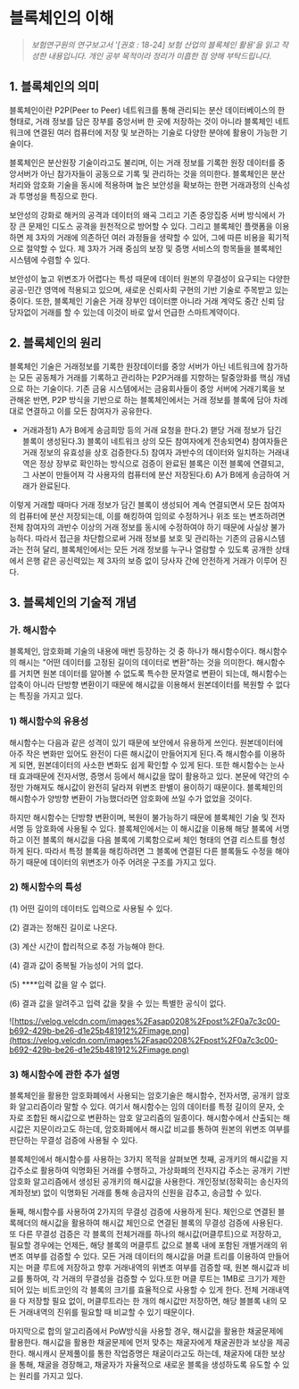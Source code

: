 # 블록체인의 이해

> _보험연구원의 연구보고서 '[권호 : 18-24] 보험 산업의 블록체인 활용'을 읽고 작성한 내용입니다. 개인 공부 목적이라 정리가 미흡한 점 양해 부탁드립니다._

## 1. 블록체인의 의미

블록체인이란 P2P(Peer to Peer) 네트워크를 통해 관리되는 분산 데이터베이스의 한 형태로, 거래 정보를 담은 장부를 중앙서버 한 곳에 저장하는 것이 아니라 블록체인 네트워크에 연결된 여러 컴퓨터에 저장 및 보관하는 기술로 다양한 분야에 활용이 가능한 기술이다.

블록체인은 분산원장 기술이라고도 불리며, 이는 거래 정보를 기록한 원장 데이터를 중앙서버가 아닌 참가자들이 공동으로 기록 및 관리하는 것을 의미한다. 블록체인은 분산처리와 암호화 기술을 동시에 적용하며 높은 보안성을 확보하는 한편 거래과정의 신속성과 투명성을 특징으로 한다.

보안성의 강화로 해커의 공격과 데이터의 왜곡 그리고 기존 중앙집중 서버 방식에서 가장 큰 문제인 디도스 공격을 원천적으로 방어할 수 있다. 그리고 블록체인 플랫폼을 이용하면 제 3자의 거래에 의존하던 여러 과정들을 생략할 수 있어, 그에 따른 비용을 획기적으로 절약할 수 있다. 제 3자가 거래 중심의 보장 및 증명 서비스의 항목들을 블록체인 시스템에 수렴할 수 있다.

보안성이 높고 위변조가 어렵다는 특성 때문에 데이터 원본의 무결성이 요구되는 다양한 공공-민간 영역에 적용되고 있으며, 새로운 신뢰사회 구현의 기반 기술로 주목받고 있는 중이다. 또한, 블록체인 기술은 거래 장부인 데이터뿐 아니라 거래 계약도 중간 신뢰 담당자없이 거래를 할 수 있는데 이것이 바로 앞서 언급한 스마트계약이다.

## 2. 블록체인의 원리

블록체인 기술은 거래정보를 기록한 원장데이터를 중앙 서버가 아닌 네트워크에 참가하는 모든 공동체가 거래를 기록하고 관리하는 P2P거래를 지향하는 탈중앙화를 핵심 개념으로 하는 기술이다. 기존 금융 시스템에서는 금융회사들이 중앙 서버에 거래기록을 보관해온 반면, P2P 방식을 기반으로 하는 블록체인에서는 거래 정보를 블록에 담아 차례대로 연결하고 이를 모든 참여자가 공유한다.

-   거래과정1) A가 B에게 송금희망 등의 거래 요청을 한다.2) 핻당 거래 정보가 담긴 블록이 생성된다.3) 블록이 네트워크 상의 모든 참여자에게 전송되면4) 참여자들은 거래 정보의 유효성을 상호 검증한다.5) 참여자 과반수의 데이터와 일치하는 거래내역은 정상 장부로 확인하는 방식으로 검증이 완료된 블록은 이전 블록에 연결되고, 그 사본이 만들어져 각 사용자의 컴퓨터에 분산 저장된다.6) A가 B에게 송금하여 거래가 완료된다.

이렇게 거래할 때마다 거래 정보가 담긴 블록이 생성되어 계속 연결되면서 모든 참여자의 컴퓨터에 분산 저장되는데, 이를 해킹하여 임의로 수정하거나 위조 또는 변조하려면 전체 참여자의 과반수 이상의 거래 정보를 동시에 수정하여야 하기 때문에 사실상 불가능하다. 따라서 접근을 차단함으로써 거래 정보를 보호 및 관리하는 기존의 금융시스템과는 전혀 달리, 블록체인에서는 모든 거래 정보를 누구나 열람할 수 있도록 공개한 상태에서 은행 같은 공신력있는 제 3자의 보증 없이 당사자 간에 안전하게 거래가 이루어 진다.

## 3. 블록체인의 기술적 개념

### 가. 해시함수

블록체인, 암호화폐 기술의 내용에 매번 등장하는 것 중 하나가 해시함수이다. 해시함수의 해시는 "어떤 데이터를 고정된 길이의 데이터로 변환"하는 것을 의미한다. 해시함수를 거치면 원본 데이터를 알아볼 수 없도록 특수한 문자열로 변환이 되는데, 해시함수는 압축이 아니라 단방향 변환이기 때문에 해시값을 이용해서 원본데이터를 복원할 수 없다는 특징을 가지고 있다.

### 1) 해시함수의 유용성

해시함수는 다음과 같은 성격이 있기 때문에 보안에서 유용하게 쓰인다. 원본데이터에 아주 작은 변화만 있어도 완전이 다른 해시값이 만들어지게 된다.즉 해시함수를 이용하게 되면, 원본데이터의 사소한 변화도 쉽게 확인할 수 있게 된다. 또한 해시함수는 눈사태 효과때문에 전자서명, 증명서 등에서 해시값을 많이 활용하고 있다. 본문에 약간의 수정만 가해져도 해시값이 완전히 달라져 위변조 판별이 용이하기 때문이다. 블록체인의 해시함수가 양방향 변환이 가능했더라면 암호화에 쓰일 수가 없었을 것이다.

하지만 해시함수는 단방향 변환이며, 복원이 불가능하기 때문에 블록체인 기술 및 전자서명 등 암호화에 사용될 수 있다. 블록체인에서는 이 해시값을 이용해 해당 블록에 서명하고 이전 블록의 해시값을 다음 블록에 기록함으로써 체인 형태의 연결 리스트를 형성하게 된다. 따라서 특정 블록을 해킹하려면 그 블록에 연결된 다른 블록들도 수정을 해야하기 때문에 데이터의 위변조가 아주 어려운 구조를 가지고 있다.

### 2) 해시함수의 특성

(1) 어떤 길이의 데이터도 입력으로 사용될 수 있다.

(2) 결과는 정해진 길이로 나온다.

(3) 계산 시간이 합리적으로 추정 가능해야 한다.

(4) 결과 값이 중복될 가능성이 거의 없다.

(5) \*\*\*\*입력 값을 알 수 없다.

(6) 결과 값을 알려주고 입력 값을 찾을 수 있는 특별한 공식이 없다.

![https://velog.velcdn.com/images%2Fasap0208%2Fpost%2F0a7c3c00-b692-429b-be26-d1e25b481912%2Fimage.png](https://velog.velcdn.com/images%2Fasap0208%2Fpost%2F0a7c3c00-b692-429b-be26-d1e25b481912%2Fimage.png)

### 3) 해시함수에 관한 추가 설명

블록체인을 활용한 암호화폐에서 사용되는 암호기술은 해시함수, 전자서명, 공개키 암호화 알고리즘이라 말할 수 있다. 여기서 해시함수는 임의 데이터를 특정 길이의 문자, 숫자로 조합된 해시값으로 변환하는 암호 알고리즘의 일종이다. 해시함수에서 산출되는 해시값은 지문이라고도 하는데, 암호화폐에서 해시값 비교를 통하여 원본의 위변조 여부를 판단하는 무결성 검증에 사용될 수 있다.

블록체인에서 해시함수를 사용하는 3가지 목적을 살펴보면 첫째, 공개키의 해시값을 지갑주소로 활용하여 익명화된 거래를 수행하고, 가상화폐의 전자지갑 주소는 공개키 기반 암호화 알고리즘에서 생성된 공개키의 해시값을 사용한다. 개인정보(정확히는 송신자의 계좌정보) 없이 익명화된 거래를 통해 송금자의 신원을 감추고, 송금할 수 있다.

둘째, 해시함수를 사용하여 2가지의 무결성 검증에 사용하게 된다. 체인으로 연결된 블록헤더의 해시값을 활용하여 해시값 체인으로 연결된 블록의 무결성 검증에 사용된다. 또 다른 무결성 검증은 각 블록의 전체거래를 하나의 해시값(머클루트)으로 저장하고, 필요할 경우에는 언제든, 해당 블록의 머클루트 값으로 블록 내에 포함된 개별거래의 위변조 여부를 검증할 수 있다. 모든 거래 데이터의 해시값을 머클 트리를 이용하여 만들어지는 머클 루트에 저장하고 향후 거래내역의 위변조 여부를 검증할 때, 원본 해시값과 비교를 통하여, 각 거래의 무결성을 검증할 수 있다.또한 머클 루트는 1MB로 크기가 제한되어 있는 비트코인의 각 블록의 크기를 효율적으로 사용할 수 있게 한다. 전체 거래내역을 다 저장할 필요 없이, 머클루트라는 한 개의 해시값만 저장하면, 해당 블블록 내의 모든 거래내역의 진위를 필요할 때 비교할 수 있기 때문이다.

마지막으로 합의 알고리즘에서 PoW방식을 사용할 경우, 해시값을 활용한 채굴문제에 활용한다. 해시값을 활용한 채굴문제에 먼저 맞추는 채굴자에게 채굴권한과 보상을 제공한다. 해시캐시 문제풀이를 통한 작업증명은 채굴이라고도 하는데, 채굴자에 대한 보상을 통해, 채굴을 경장해고, 채굴자가 자율적으로 새로운 블록을 생성하도록 유도할 수 있는 원리를 가지고 있다.
